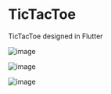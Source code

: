 # TicTacToe
TicTacToe designed in Flutter


![image](https://user-images.githubusercontent.com/83481452/233809362-bc232453-e90f-458d-a8f5-7af0a36e0d1b.png)

![image](https://user-images.githubusercontent.com/83481452/233809496-c068006e-e014-40f0-9926-5f134a5c9027.png)

![image](https://user-images.githubusercontent.com/83481452/233809617-80bd71e0-b077-4eaf-9e3d-a1143866cc89.png)

